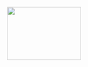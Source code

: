 <p align="center">
<img src="https://github.com/alrose102318/arduino-codes/blob/0017aed36cbc9fe5029219d2591e689285bd56ea/Exam/Example%201/How%20to%20Make%20a%20Line%20Follower%20Robot%20using%20Arduino,%20L298%20Motor%20Driver%20and%20IR%20Sensor.png" width="172" height="123">
</p>